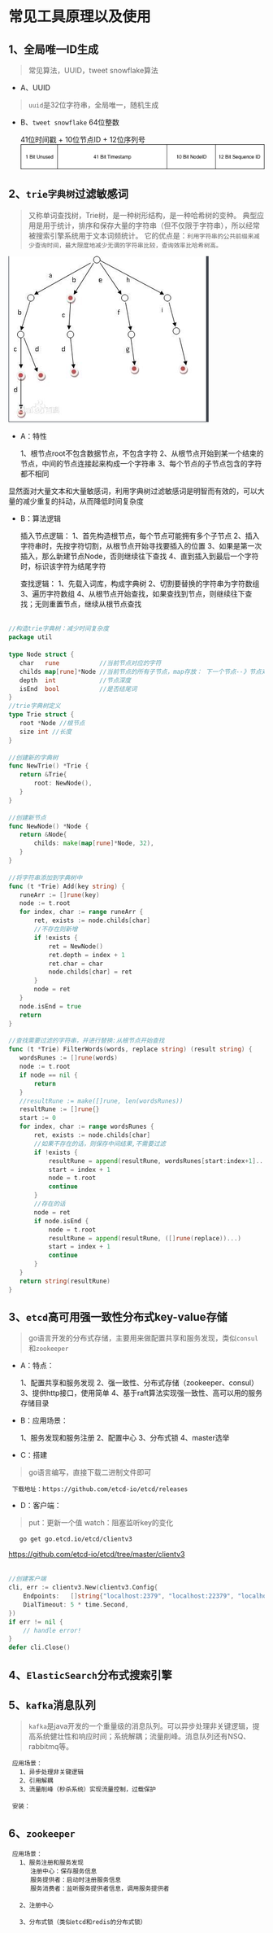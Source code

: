 # 常见工具原理以及使用

## 1、全局唯一ID生成
> 常见算法，UUID，tweet snowflake算法

- A、UUID
> `uuid`是32位字符串，全局唯一，随机生成


- B、`tweet snowflake` 64位整数

     
     41位时间戳 + 10位节点ID + 12位序列号
![snowflake标准实现](./snowflake-easy.png)



## 2、`trie字典树`过滤敏感词
> 又称单词查找树，Trie树，是一种树形结构，是一种哈希树的变种。
典型应用是用于统计，排序和保存大量的字符串（但不仅限于字符串），所以经常被搜索引擎系统用于文本词频统计。
它的优点是：`利用字符串的公共前缀来减少查询时间，最大限度地减少无谓的字符串比较，查询效率比哈希树高。`


![trie树](./trie.png)


-  A：特性
   
   
     1、根节点root不包含数据节点，不包含字符
     2、从根节点开始到某一个结束的节点，中间的节点连接起来构成一个字符串
     3、每个节点的子节点包含的字符都不相同


显然面对大量文本和大量敏感词，利用字典树过滤敏感词是明智而有效的，可以大量的减少重复的抖动，从而降低时间复杂度


- B：算法逻辑

 
     插入节点逻辑：
     1、首先构造根节点，每个节点可能拥有多个子节点
     2、插入字符串时，先按字符切割，从根节点开始寻找要插入的位置
     3、如果是第一次插入，那么新建节点Node，否则继续往下查找
     4、直到插入到最后一个字符时，标识该字符为结尾字符
     
     查找逻辑：
     1、先载入词库，构成字典树
     2、切割要替换的字符串为字符数组
     3、遍历字符数组
     4、从根节点开始查找，如果查找到节点，则继续往下查找；无则重置节点，继续从根节点查找
     
 ```go

//构造trie字典树：减少时间复杂度
package util

type Node struct {
	char   rune           //当前节点对应的字符
	childs map[rune]*Node //当前节点的所有子节点，map存放： 下一个节点--》节点对象,map必须要先初始化才可以使用
	depth  int            //节点深度
	isEnd  bool           //是否结尾词
}
//trie字典树定义
type Trie struct {
	root *Node //根节点
	size int //长度
}

//创建新的字典树
func NewTrie() *Trie {
	return &Trie{
		root: NewNode(),
	}
}

//创建新节点
func NewNode() *Node {
	return &Node{
		childs: make(map[rune]*Node, 32),
	}
}

//将字符串添加到字典树中
func (t *Trie) Add(key string) {
	runeArr := []rune(key)
	node := t.root
	for index, char := range runeArr {
		ret, exists := node.childs[char]
		//不存在则新增
		if !exists {
			ret = NewNode()
			ret.depth = index + 1
			ret.char = char
			node.childs[char] = ret
		}
		node = ret
	}
	node.isEnd = true
	return
}

//查找需要过滤的字符串，并进行替换:从根节点开始查找
func (t *Trie) FilterWords(words, replace string) (result string) {
	wordsRunes := []rune(words)
	node := t.root
	if node == nil {
		return
	}
	//resultRune := make([]rune, len(wordsRunes))
	resultRune := []rune{}
	start := 0
	for index, char := range wordsRunes {
		ret, exists := node.childs[char]
		//如果不存在的话，则保存中间结果,不需要过滤
		if !exists {
			resultRune = append(resultRune, wordsRunes[start:index+1]...)
			start = index + 1
			node = t.root
			continue
		}
		//存在的话
		node = ret
		if node.isEnd {
			node = t.root
			resultRune = append(resultRune, ([]rune(replace))...)
			start = index + 1
			continue
		}
	}
	return string(resultRune)
}
```    

## 3、`etcd`高可用强一致性分布式key-value存储
> go语言开发的分布式存储，主要用来做配置共享和服务发现，类似`consul`和`zookeeper`

 - A：特点：
      
      
      1、配置共享和服务发现
      2、强一致性、分布式存储（zookeeper、consul）
      3、提供http接口，使用简单
      4、基于raft算法实现强一致性、高可以用的服务存储目录
      
 - B：应用场景：
      
      
      1、服务发现和服务注册
      2、配置中心
      3、分布式锁
      4、master选举
    
 - C：搭建
 > go语言编写，直接下载二进制文件即可
     
     下载地址：https://github.com/etcd-io/etcd/releases
      
 
 - D：客户端：
> put：更新一个值
watch：阻塞监听key的变化 
       
       go get go.etcd.io/etcd/clientv3

https://github.com/etcd-io/etcd/tree/master/clientv3
```go

//创建客户端
cli, err := clientv3.New(clientv3.Config{
	Endpoints:   []string{"localhost:2379", "localhost:22379", "localhost:32379"},
	DialTimeout: 5 * time.Second,
})
if err != nil {
	// handle error!
}
defer cli.Close()
```       
       
## 4、`ElasticSearch`分布式搜索引擎

## 5、`kafka`消息队列
> `kafka`是java开发的一个重量级的消息队列。可以异步处理非关键逻辑，提高系统健壮性和响应时间；系统解耦；流量削峰。消息队列还有NSQ、rabbitmq等。

     应用场景：
       1、异步处理非关键逻辑
       2、引用解耦
       3、流量削峰（秒杀系统）实现流量控制，过载保护
       
     安装：
     
       
       
## 6、`zookeeper`


     应用场景：
       1、服务注册和服务发现
          注册中心：保存服务信息
          服务提供者：启动时注册服务信息
          服务消费者：监听服务提供者信息，调用服务提供者
          
       2、注册中心
       
       3、分布式锁（类似etcd和redis的分布式锁）
              

